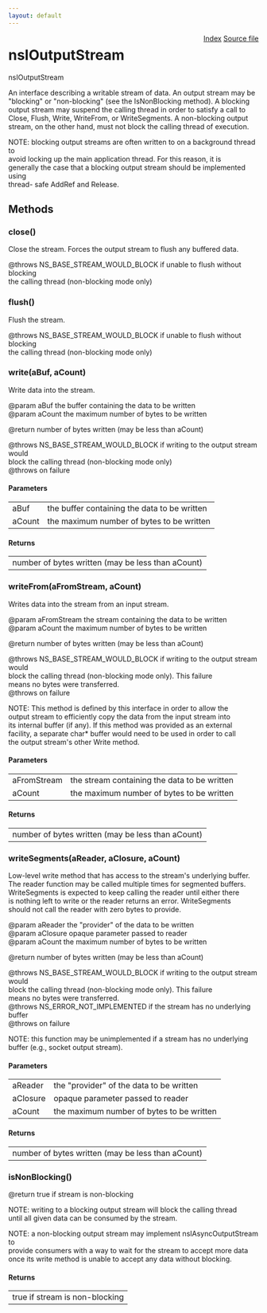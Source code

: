 ```yaml
---
layout: default
---
```

<div class='links' style='float:right'><a href="../index.html">Index</a>
<a href="http://dxr.mozilla.org/mozilla-central/source/xpcom/io/nsIOutputStream.idl">Source file</a>
</div>

# nsIOutputStream #
  
nsIOutputStream  
  
An interface describing a writable stream of data.  An output stream may be  
"blocking" or "non-blocking" (see the IsNonBlocking method).  A blocking  
output stream may suspend the calling thread in order to satisfy a call to  
Close, Flush, Write, WriteFrom, or WriteSegments.  A non-blocking output  
stream, on the other hand, must not block the calling thread of execution.  
  
NOTE: blocking output streams are often written to on a background thread to  
avoid locking up the main application thread.  For this reason, it is  
generally the case that a blocking output stream should be implemented using  
thread- safe AddRef and Release.  
  

## Methods ##

### close() ###
   
Close the stream. Forces the output stream to flush any buffered data.  
  
@throws NS_BASE_STREAM_WOULD_BLOCK if unable to flush without blocking   
  the calling thread (non-blocking mode only)  
  

### flush() ###
  
Flush the stream.  
  
@throws NS_BASE_STREAM_WOULD_BLOCK if unable to flush without blocking   
  the calling thread (non-blocking mode only)  
  

### write(aBuf, aCount) ###
  
Write data into the stream.  
  
@param aBuf the buffer containing the data to be written  
@param aCount the maximum number of bytes to be written  
  
@return number of bytes written (may be less than aCount)  
  
@throws NS_BASE_STREAM_WOULD_BLOCK if writing to the output stream would  
  block the calling thread (non-blocking mode only)  
@throws <other-error> on failure  
  

#### Parameters ####

<table>

<tr>
<td>aBuf</td>
<td>the buffer containing the data to be written  
</td>
</tr>

<tr>
<td>aCount</td>
<td>the maximum number of bytes to be written  
</td>
</tr>

</table>

#### Returns ####

<table>

<tr>
<td>number of bytes written (may be less than aCount)  
</td>
</tr>

</table>

### writeFrom(aFromStream, aCount) ###
  
Writes data into the stream from an input stream.  
  
@param aFromStream the stream containing the data to be written  
@param aCount the maximum number of bytes to be written  
  
@return number of bytes written (may be less than aCount)  
  
@throws NS_BASE_STREAM_WOULD_BLOCK if writing to the output stream would  
   block the calling thread (non-blocking mode only). This failure  
   means no bytes were transferred.  
@throws <other-error> on failure  
  
NOTE: This method is defined by this interface in order to allow the  
output stream to efficiently copy the data from the input stream into  
its internal buffer (if any). If this method was provided as an external  
facility, a separate char* buffer would need to be used in order to call  
the output stream's other Write method.  
  

#### Parameters ####

<table>

<tr>
<td>aFromStream</td>
<td>the stream containing the data to be written  
</td>
</tr>

<tr>
<td>aCount</td>
<td>the maximum number of bytes to be written  
</td>
</tr>

</table>

#### Returns ####

<table>

<tr>
<td>number of bytes written (may be less than aCount)  
</td>
</tr>

</table>

### writeSegments(aReader, aClosure, aCount) ###
  
Low-level write method that has access to the stream's underlying buffer.  
The reader function may be called multiple times for segmented buffers.  
WriteSegments is expected to keep calling the reader until either there  
is nothing left to write or the reader returns an error.  WriteSegments  
should not call the reader with zero bytes to provide.  
  
@param aReader the "provider" of the data to be written  
@param aClosure opaque parameter passed to reader  
@param aCount the maximum number of bytes to be written  
  
@return number of bytes written (may be less than aCount)  
  
@throws NS_BASE_STREAM_WOULD_BLOCK if writing to the output stream would  
   block the calling thread (non-blocking mode only). This failure  
   means no bytes were transferred.  
@throws NS_ERROR_NOT_IMPLEMENTED if the stream has no underlying buffer  
@throws <other-error> on failure  
  
NOTE: this function may be unimplemented if a stream has no underlying  
buffer (e.g., socket output stream).  
  

#### Parameters ####

<table>

<tr>
<td>aReader</td>
<td>the "provider" of the data to be written  
</td>
</tr>

<tr>
<td>aClosure</td>
<td>opaque parameter passed to reader  
</td>
</tr>

<tr>
<td>aCount</td>
<td>the maximum number of bytes to be written  
</td>
</tr>

</table>

#### Returns ####

<table>

<tr>
<td>number of bytes written (may be less than aCount)  
</td>
</tr>

</table>

### isNonBlocking() ###
  
@return true if stream is non-blocking  
  
NOTE: writing to a blocking output stream will block the calling thread  
until all given data can be consumed by the stream.  
  
NOTE: a non-blocking output stream may implement nsIAsyncOutputStream to  
provide consumers with a way to wait for the stream to accept more data  
once its write method is unable to accept any data without blocking.  
  

#### Returns ####

<table>

<tr>
<td>true if stream is non-blocking  
</td>
</tr>

</table>
